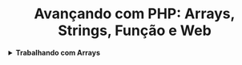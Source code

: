 <h1 align="center">Avançando com PHP: Arrays, Strings, Função e Web</h1>

<details>
  <summary><strong>Trabalhando com Arrays</strong></summary>
  <br/>
  <ul>
    <li><a href="https://github.com/lucasrmagalhaes/learning-php/blob/main/php-avancando/listas.php">Lista de Dados</a></li>
    <li><a href="https://github.com/lucasrmagalhaes/learning-php/blob/main/php-avancando/loop-lista.php">Loops em Listas</a></li>
    <li><a href="#">#</a></li>
</details>